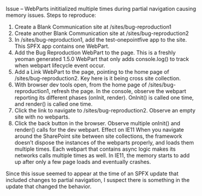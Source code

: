 Issue – WebParts inititialized multiple times during partial navigation causing memory issues.
Steps to reproduce:
1.	Create a Blank Communication site at /sites/bug-reproduction1
2.	Create another Blank Communication site at /sites/bug-reproduction2
3.	In /sites/bug-reproduction1, add the test-onepointfive app to the site. This SPFX app contains one WebPart.
4.	Add the Bug Reproduction WebPart to the page. This is a freshly yeoman generated 1.5.0 WebPart that only adds console.log() to track when webpart lifecycle event occur.
5.	Add a Link WebPart to the page, pointing to the home page of /sites/bug-reproduction2. Key here is it being cross site collection.
6.	With browser dev tools open, from the home page of /sites/bug-reproduction1, refresh the page. In the console, observe the webpart reporting its different phases (onInit, render). OnInit() is called one time, and render() is called one time.
7.	Click the link to navigate to /sites/bug-reproduction2. Observe an empty site with no webparts.
8.	Click the back button in the browser. Observe multiple onInit() and render() calls for the dev webpart.
Effect on IE11
When you navigate around the SharePoint site between site collections, the framework doesn’t dispose the instances of the webparts properly, and loads them multiple times. Each webpart that contains async logic makes its networks calls multiple times as well. In IE11, the memory starts to add up after only a few page loads and eventually crashes.

Since this issue seemed to appear at the time of an SPFX update that included changes to partial navigation, I suspect there is something in the update that changed the behavior.
